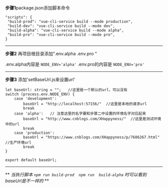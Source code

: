 **步骤1**package.json添加脚本命令
```
"scripts": {
 "build-prod": "vue-cli-service build --mode production",
 "build-dev": "vue-cli-service build --mode dev",
 "build-alpha": "vue-cli-service build --mode alpha",
 "build-pro": "vue-cli-service build --mode pro",
}
```
*****

**步骤2** 再项目根目录添加".env.alpha     .env.pro     "

.env.alpha内容是
`NODE_ENV='alpha'`
.env.pro的内容是
`NODE_ENV='pro'`
*****

**步骤3** 添加'setBaseUrl.js来设置url'
```
let baseUrl: string = "";   //这里是一个默认的url，可以没有
switch (process.env.NODE_ENV) {
    case 'development':
        baseUrl = "http://localhost:57156/"  //这里是本地的请求url
        break
    case 'alpha':   // 注意这里的名字要和步骤二中设置的环境名字对应起来
        baseUrl = "http://www.cnblogs.com/XHappyness/"  //这里是测试环境中的url
        break
    case 'production':
        baseUrl = "https://www.cnblogs.com/XHappyness/p/7686267.html"   //生产环境url
        break
}

export default baseUrl;

```
*****
** *当执行脚本 `npm run build-prod  npm run  build-alpha` 时可以看到 baseUrl是不一样的* **
